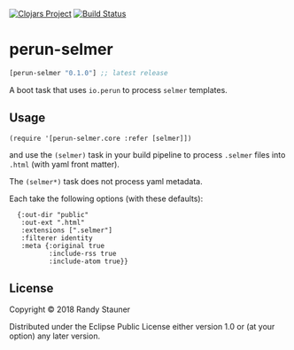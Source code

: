 [![Clojars Project](https://img.shields.io/clojars/v/perun-selmer.svg)](https://clojars.org/perun-selmer)
[![Build Status](https://travis-ci.org/rwstauner/perun-selmer.svg?branch=master)](https://travis-ci.org/rwstauner/perun-selmer)

# perun-selmer

[](dependency)
```clojure
[perun-selmer "0.1.0"] ;; latest release
```
[](/dependency)

A boot task that uses `io.perun` to process `selmer` templates.

## Usage

    (require '[perun-selmer.core :refer [selmer]])

and use the `(selmer)` task in your build pipeline
to process `.selmer` files into `.html` (with yaml front matter).

The `(selmer*)` task does not process yaml metadata.

Each take the following options (with these defaults):

      {:out-dir "public"
       :out-ext ".html"
       :extensions [".selmer"]
       :filterer identity
       :meta {:original true
              :include-rss true
              :include-atom true}}

## License

Copyright © 2018 Randy Stauner

Distributed under the Eclipse Public License either version 1.0 or (at
your option) any later version.
